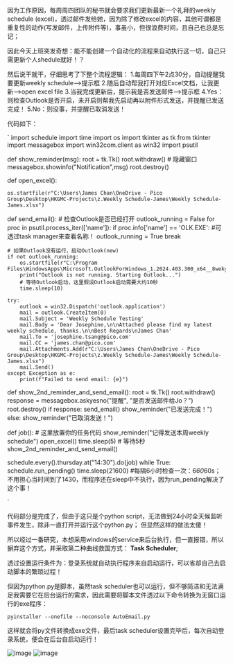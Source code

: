 因为工作原因，每周周四团队的秘书就会要求我们更新最新一个礼拜的weekly schedule (excel)，透过邮件发给她，因为除了修改excel的内容，其他可谓都是重复性的动作(写发邮件，上传附件等)，事虽小，但很浪费时间，且自己也总是忘记；

因此今天上班突发奇想：能不能创建一个自动化的流程来自动执行这一切，自己只需更新个人shedule就好！？

然后说干就干，仔细思考了下整个流程逻辑：
1.每周四下午2点30分，自动提醒我要更新weekly schedule-->提示框
2.随后自动帮我打开对应Excel文档，让我更新-->open excel file
3.当我完成更新后，提示我是否发送邮件-->提示框
4.Yes：则检查Outlook是否开启，未开启则帮我先启动再以附件形式发送，并提醒已发送完成！
5.No：则没事，并提醒已取消发送！

代码如下：

`
import schedule
import time
import os
import tkinter as tk
from tkinter import messagebox
import win32com.client as win32
import psutil

def show_reminder(msg):
    root = tk.Tk()
    root.withdraw() # 隐藏窗口
    messagebox.showinfo("Notification",msg)
    root.destroy()

def open_excel():

    os.startfile(r"C:\Users\James Chan\OneDrive - Pico Group\Desktop\HKGMC-Projects\z.Weekly Schedule-James\Weekly Schedule-James.xlsx")

def send_email():
    # 检查Outlook是否已经打开
    outlook_running = False
    for proc in psutil.process_iter(['name']):
        if proc.info['name'] == 'OLK.EXE': #可透过task manager来查看名称！
            outlook_running = True
            break

    # 如果Outlook没有运行，启动Outlook(new)
    if not outlook_running:
        os.startfile(r"C:\Program Files\WindowsApps\Microsoft.OutlookForWindows_1.2024.403.300_x64__8wekyb3d8bbwe\olk.exe")
        print("Outlook is not running. Starting Outlook...")
        # 等待Outlook启动，这里假设Outlook启动需要大约10秒
        time.sleep(10)

    try:
        outlook = win32.Dispatch('outlook.application')
        mail = outlook.CreateItem(0)
        mail.Subject = 'Weekly Schedule Testing'
        mail.Body = 'Dear Josephine,\n\nAttached please find my latest weekly schedule, thanks.\n\nBest Regards\nJames Chan'
        mail.To = 'josephine.tsang@pico.com'
        mail.CC = 'james.chan@pico.com'
        mail.Attachments.Add(r"C:\Users\James Chan\OneDrive - Pico Group\Desktop\HKGMC-Projects\z.Weekly Schedule-James\Weekly Schedule-James.xlsx")
        mail.Send()
    except Exception as e:
        print(f"Failed to send email: {e}")

def show_2nd_reminder_and_send_email():
    root = tk.Tk()
    root.withdraw()
    response = messagebox.askyesno("提醒", "是否发送邮件给Jo？")
    root.destroy()
    if response:
        send_email()
        show_reminder("已发送完成！")
    else:
        show_reminder("已取消发送！")

def job():
    # 这里放置你的任务代码
    show_reminder("记得发送本周weekly schedule")
    open_excel()
    time.sleep(5)  # 等待5秒
    show_2nd_reminder_and_send_email()

schedule.every().thursday.at("14:30").do(job)
while True:
    schedule.run_pending()
    time.sleep(21600) #每隔6小时检查一次：6*60*60s；不用担心当时间到了1430，而程序还在sleep中不执行，因为run_pending解决了这个事！

`

代码部分是完成了，但由于这只是个python script，无法做到24小时全天候监听事件发生，除非一直打开并运行这个python.py；
但显然这样的做法太傻！

所以经过一番研究，本想采用windows的service来后台执行，但一直报错，所以摒弃这个方式，并采取第二种曲线救国方式：
**Task Scheduler**;

透过设置运行条件为：登录系统就自动执行程序来自启动运行，可以省却自己去启动脚本的繁琐过程！

但因为python.py是脚本，虽然task scheduler也可以运行，但不够简洁和无法满足我需要它在后台运行的需求，因此需要将脚本文件透过以下命令转换为无窗口运行的exe程序：

`pyinstaller --onefile --noconsole AutoEmail.py`

这样就会将py文件转换成exe文件，最后task scheduler设置完毕后，每次自动登录系统，便会在后台自启动运行！

![image](https://github.com/ChanForWang/ChanForWang.github.io/assets/52204491/ef915d93-e8a7-4f9c-bf50-946285a1beb5)
![image](https://github.com/ChanForWang/ChanForWang.github.io/assets/52204491/cc094559-2111-4d77-886d-d1bb1c264f0a)

